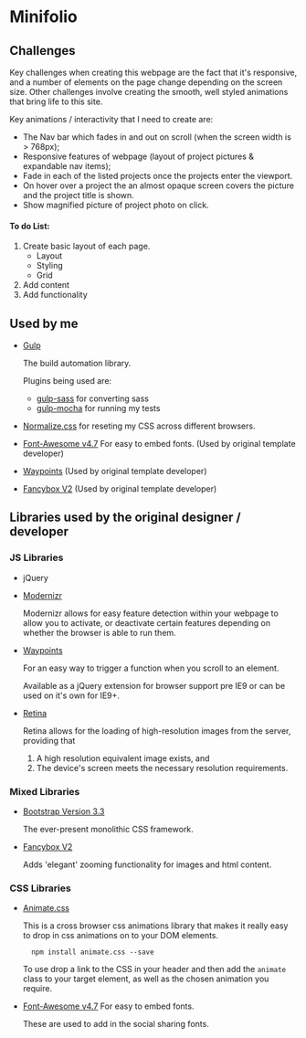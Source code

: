 # Minifolio

## Challenges

Key challenges when creating this webpage are the fact that it's responsive, and a number of elements 
on the page change depending on the screen size. Other challenges involve creating the smooth, well
styled animations that bring life to this site.

Key animations / interactivity that I need to create are:
- The Nav bar which fades in and out on scroll (when the screen width is > 768px);
- Responsive features of webpage (layout of project pictures & expandable nav items);
- Fade in each of the listed projects once the projects enter the viewport.
- On hover over a project the an almost opaque screen covers the picture and the project
  title is shown.
- Show magnified picture of project photo on click.

#### To do List:
1. Create basic layout of each page.
    - Layout
    - Styling
    - Grid
2. Add content
3. Add functionality

## Used by me

- [Gulp](https://gulpjs.com/ "Gulp")
  
  The build automation library.

  Plugins being used are:
  - [gulp-sass](https://github.com/dlmanning/gulp-sass)  for converting sass
  - [gulp-mocha](https://github.com/sindresorhus/gulp-mocha)  for running my tests

- [Normalize.css](http://necolas.github.io/normalize.css/ "normalize.css")  for reseting my CSS
  across different browsers.

- [Font-Awesome v4.7](http://fontawesome.io/ "Font Awesome")  For easy to embed fonts.
  (Used by original template developer)

- [Waypoints](http://imakewebthings.com/waypoints/ "Waypoints")
  (Used by original template developer)

- [Fancybox V2](http://fancyapps.com/fancybox/ "Fancybox Version 2")
  (Used by original template developer)

## Libraries used by the original designer / developer

### JS Libraries

- jQuery

- [Modernizr](https://modernizr.com/ "Modernizr")

  Modernizr allows for easy feature detection within your webpage to allow you to activate,
  or deactivate certain features depending on whether the browser is able to run them.

- [Waypoints](http://imakewebthings.com/waypoints/ "Waypoints")

  For an easy way to trigger a function when you scroll to an element.

  Available as a jQuery extension for browser support pre IE9 or can be used on it's 
  own for IE9+.

- [Retina](http://imulus.github.io/retinajs/ "Retina.js")

  Retina allows for the loading of high-resolution images from the server, providing that

  1. A high resolution equivalent image exists, and
  2. The device's screen meets the necessary resolution requirements.


### Mixed Libraries

- [Bootstrap Version 3.3](https://getbootstrap.com/docs/3.3/ "Bootstrap")

  The ever-present monolithic CSS framework.

- [Fancybox V2](http://fancyapps.com/fancybox/ "Fancybox Version 2")

  Adds 'elegant' zooming functionality for images and html content.


### CSS Libraries

- [Animate.css](https://github.com/daneden/animate.css "Animate.css") 

  This is a cross browser css animations library that makes it really easy to drop in 
    css animations on to your DOM elements.
  ```
    npm install animate.css --save
  ```
  To use drop a link to the CSS in your header and then add the `` animate `` class to your
  target element, as well as the chosen animation you require.

- [Font-Awesome v4.7](http://fontawesome.io/ "Font Awesome")  For easy to embed fonts.

  These are used to add in the social sharing fonts.